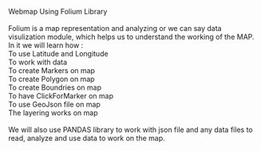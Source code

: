 Webmap Using Folium Library<br>
<br>
Folium is a map representation and analyzing or we can say data visulization module, which helps us to understand the working of the MAP.
<br>
In it we will learn how :<br>
<emsp>To use Latitude and Longitude<br>
  To work with data<br>
  To create Markers on map<br>
  To create Polygon on map<br>
  To create Boundries on map<br>
  To have ClickForMarker on map<br>
  To use GeoJson file on map<br>
  The layering works on map<br>
<br>
We will also use PANDAS library to work with json file and any data files to read, analyze and use data to work on the map.
